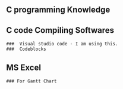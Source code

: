 ## C programming Knowledge
## C code Compiling Softwares
    ###  Visual studio code - I am using this.
    ###  Codeblocks
##  MS Excel
    ### For Gantt Chart
## 
 
